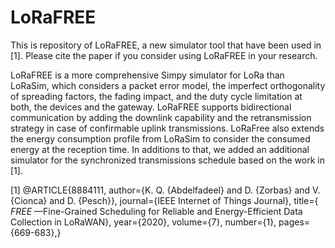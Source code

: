 # LoRaFREE

This is repository of LoRaFREE, a new simulator tool that have been used in [1]. Please cite the paper if you consider using LoRaFREE in your research.

LoRaFREE is a more comprehensive Simpy simulator for LoRa than LoRaSim, which considers a packet error model, the imperfect orthogonality of spreading factors, the fading impact, and the duty cycle limitation at both, the devices and the gateway. LoRaFREE supports bidirectional communication by adding the downlink capability and the retransmission strategy in case of confirmable uplink transmissions. LoRaFree also extends the energy consumption profile from LoRaSim to consider the consumed energy at the reception time. In additions to that, we added an additional simulator for the synchronized transmissions schedule based on the work in [1].


[1] @ARTICLE{8884111,
  author={K. Q. {Abdelfadeel} and D. {Zorbas} and V. {Cionca} and D. {Pesch}},
  journal={IEEE Internet of Things Journal}, 
  title={ $FREE$ —Fine-Grained Scheduling for Reliable and Energy-Efficient Data Collection in LoRaWAN}, 
  year={2020},
  volume={7},
  number={1},
  pages={669-683},}
